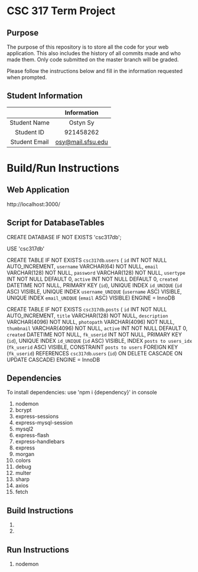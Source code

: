 # CSC 317 Term Project

## Purpose

The purpose of this repository is to store all the code for your web application. This also includes the history of all commits made and who made them. Only code submitted on the master branch will be graded.

Please follow the instructions below and fill in the information requested when prompted.

## Student Information

|               | Information   |
|:-------------:|:-------------:|
| Student Name  | Ostyn Sy      |
| Student ID    | 921458262     |
| Student Email | osy@mail.sfsu.edu    |



# Build/Run Instructions

## Web Application
http://localhost:3000/

## Script for DatabaseTables
CREATE DATABASE IF NOT EXISTS 'csc317db';

USE 'csc317db'

CREATE TABLE IF NOT EXISTS `csc317db`.`users` (
  `id` INT NOT NULL AUTO_INCREMENT,
  `username` VARCHAR(64) NOT NULL,
  `email` VARCHAR(128) NOT NULL,
  `password` VARCHAR(128) NOT NULL,
  `usertype` INT NOT NULL DEFAULT 0,
  `active` INT NOT NULL DEFAULT 0,
  `created` DATETIME NOT NULL,
  PRIMARY KEY (`id`),
  UNIQUE INDEX `id_UNIQUE` (`id` ASC) VISIBLE,
  UNIQUE INDEX `username_UNIQUE` (`username` ASC) VISIBLE,
  UNIQUE INDEX `email_UNIQUE` (`email` ASC) VISIBLE)
ENGINE = InnoDB

CREATE TABLE IF NOT EXISTS `csc317db`.`posts` (
  `id` INT NOT NULL AUTO_INCREMENT,
  `title` VARCHAR(128) NOT NULL,
  `description` VARCHAR(4096) NOT NULL,
  `photopath` VARCHAR(4096) NOT NULL,
  `thumbnail` VARCHAR(4096) NOT NULL,
  `active` INT NOT NULL DEFAULT 0,
  `created` DATETIME NOT NULL,
  `fk_userid` INT NOT NULL,
  PRIMARY KEY (`id`),
  UNIQUE INDEX `id_UNIQUE` (`id` ASC) VISIBLE,
  INDEX `posts to users_idx` (`fk_userid` ASC) VISIBLE,
  CONSTRAINT `posts to users`
    FOREIGN KEY (`fk_userid`)
    REFERENCES `csc317db`.`users` (`id`)
    ON DELETE CASCADE
    ON UPDATE CASCADE)
ENGINE = InnoDB

## Dependencies
To install dependencies:
    use 'npm i {dependency}' in console
1. nodemon
2. bcrypt
3. express-sessions 
3. express-mysql-session
4. mysql2
5. express-flash
6. express-handlebars
7. express
8. morgan
9. colors
10. debug
11. multer
12. sharp
13. axios
14. fetch

## Build Instructions
1. 
2. 

## Run Instructions
1. nodemon
